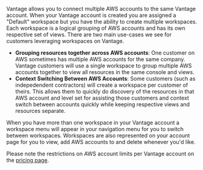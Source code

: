 
Vantage allows you to connect multiple AWS accounts to the same Vantage account. When your Vantage account is created you are assigned a "Default" workspace but you have the ability to create multiple workspaces. Each workspace is a logical grouping of AWS accounts and has its own respective set of views. There are two main use-cases we see for customers leveraging workspaces on Vantage.

* **Grouping resources together across AWS accounts**: One customer on AWS sometimes has multiple AWS accounts for the same company. Vantage customers will use a single workspace to group multiple AWS accounts together to view all resources in the same console and views. 
* **Context Switching Between AWS Accounts**: Some customers (such as indepedendent contractors) will create a workspace per customer of theirs. This allows them to quickly do discovery of the resources in that AWS account and level set for assisting those customers and context switch between accounts quickly while keeping respective views and resources separate.

When you have more than one workspace in your Vantage account a workspace menu will appear in your navigation menu for you to switch between workspaces. Workspaces are also represented on your account page for you to view, add AWS accounts to and delete whenever you'd like.

Please note the restrictions on AWS account limits per Vantage account on the [pricing page](https://vantage.sh/pricing).
